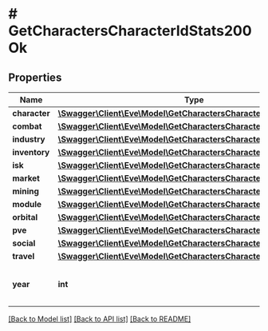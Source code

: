# # GetCharactersCharacterIdStats200Ok

## Properties

Name | Type | Description | Notes
------------ | ------------- | ------------- | -------------
**character** | [**\Swagger\Client\Eve\Model\GetCharactersCharacterIdStatsCharacter**](GetCharactersCharacterIdStatsCharacter.md) |  | [optional] 
**combat** | [**\Swagger\Client\Eve\Model\GetCharactersCharacterIdStatsCombat**](GetCharactersCharacterIdStatsCombat.md) |  | [optional] 
**industry** | [**\Swagger\Client\Eve\Model\GetCharactersCharacterIdStatsIndustry**](GetCharactersCharacterIdStatsIndustry.md) |  | [optional] 
**inventory** | [**\Swagger\Client\Eve\Model\GetCharactersCharacterIdStatsInventory**](GetCharactersCharacterIdStatsInventory.md) |  | [optional] 
**isk** | [**\Swagger\Client\Eve\Model\GetCharactersCharacterIdStatsIsk**](GetCharactersCharacterIdStatsIsk.md) |  | [optional] 
**market** | [**\Swagger\Client\Eve\Model\GetCharactersCharacterIdStatsMarket**](GetCharactersCharacterIdStatsMarket.md) |  | [optional] 
**mining** | [**\Swagger\Client\Eve\Model\GetCharactersCharacterIdStatsMining**](GetCharactersCharacterIdStatsMining.md) |  | [optional] 
**module** | [**\Swagger\Client\Eve\Model\GetCharactersCharacterIdStatsModule**](GetCharactersCharacterIdStatsModule.md) |  | [optional] 
**orbital** | [**\Swagger\Client\Eve\Model\GetCharactersCharacterIdStatsOrbital**](GetCharactersCharacterIdStatsOrbital.md) |  | [optional] 
**pve** | [**\Swagger\Client\Eve\Model\GetCharactersCharacterIdStatsPve**](GetCharactersCharacterIdStatsPve.md) |  | [optional] 
**social** | [**\Swagger\Client\Eve\Model\GetCharactersCharacterIdStatsSocial**](GetCharactersCharacterIdStatsSocial.md) |  | [optional] 
**travel** | [**\Swagger\Client\Eve\Model\GetCharactersCharacterIdStatsTravel**](GetCharactersCharacterIdStatsTravel.md) |  | [optional] 
**year** | **int** | Gregorian year for this set of aggregates | 

[[Back to Model list]](../../README.md#documentation-for-models) [[Back to API list]](../../README.md#documentation-for-api-endpoints) [[Back to README]](../../README.md)


